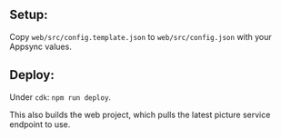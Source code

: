 ## Setup:

Copy `web/src/config.template.json` to `web/src/config.json` with your Appsync values.

## Deploy:

Under `cdk`: `npm run deploy`.

This also builds the web project, which pulls the latest picture service endpoint to use.
